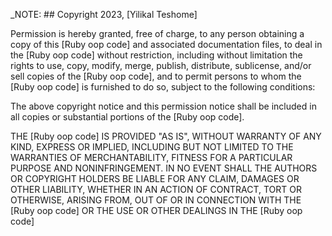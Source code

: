 _NOTE: ## Copyright 2023, [Yilikal Teshome]

Permission is hereby granted, free of charge, to any person obtaining a copy of this [Ruby oop code] and associated documentation files, to deal in the [Ruby oop code] without restriction, including without limitation the rights to use, copy, modify, merge, publish, distribute, sublicense, and/or sell copies of the [Ruby oop code], and to permit persons to whom the [Ruby oop code] is furnished to do so, subject to the following conditions:

The above copyright notice and this permission notice shall be included in all copies or substantial portions of the [Ruby oop code].

THE [Ruby oop code] IS PROVIDED "AS IS", WITHOUT WARRANTY OF ANY KIND, EXPRESS OR IMPLIED, INCLUDING BUT NOT LIMITED TO THE WARRANTIES OF MERCHANTABILITY, FITNESS FOR A PARTICULAR PURPOSE AND NONINFRINGEMENT. IN NO EVENT SHALL THE AUTHORS OR COPYRIGHT HOLDERS BE LIABLE FOR ANY CLAIM, DAMAGES OR OTHER LIABILITY, WHETHER IN AN ACTION OF CONTRACT, TORT OR OTHERWISE, ARISING FROM, OUT OF OR IN CONNECTION WITH THE [Ruby oop code] OR THE USE OR OTHER DEALINGS IN THE [Ruby oop code]
